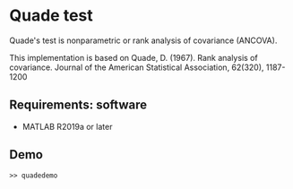 # Quade test

Quade's test is nonparametric or rank analysis of covariance (ANCOVA).

This implementation is based on Quade, D. (1967). Rank analysis of covariance. Journal of the American Statistical Association, 62(320), 1187-1200

## Requirements: software
* MATLAB R2019a or later


## Demo
~~~
>> quadedemo
~~~
